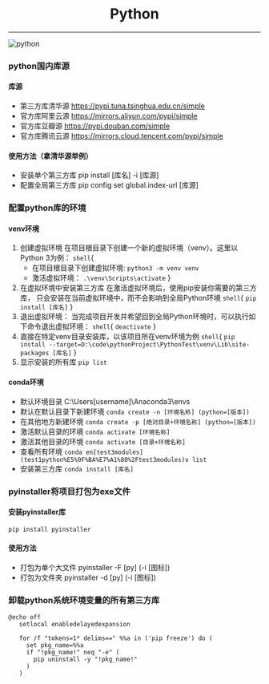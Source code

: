 <h1 style="text-align:center">Python</h1>

---

![python](https://img.shields.io/badge/python-3.9-blue)

### python国内库源

#### 库源

- 第三方库清华源 https://pypi.tuna.tsinghua.edu.cn/simple
- 官方库阿里云源 https://mirrors.aliyun.com/pypi/simple
- 官方库豆瓣源 https://pypi.douban.com/simple
- 官方库腾讯云源 https://mirrors.cloud.tencent.com/pypi/simple

#### 使用方法（拿清华源举例）

- 安装单个第三方库
  pip install [库名] -i [库源]
- 配置全局第三方库
  pip config set global.index-url [库源]

### 配置python库的环境

#### venv环境

1. 创建虚拟环境
   在项目根目录下创建一个新的虚拟环境（venv）。这里以Python 3为例：
   ```shell```{
    - 在项目根目录下创建虚拟环境:
      ```python3 -m venv venv```
    - 激活虚拟环境：
      ```.\venv\Scripts\activate```
      }
2. 在虚拟环境中安装第三方库
   在激活虚拟环境后，使用pip安装你需要的第三方库，
   只会安装在当前虚拟环境中，而不会影响到全局Python环境
   ```shell```{
   ```pip install [库名]```
   }
3. 退出虚拟环境：
   当完成项目开发并希望回到全局Python环境时，可以执行如下命令退出虚拟环境：
   ```shell```{
   ```deactivate```
   }
4. 直接在特定venv目录安装库，以该项目所在venv环境为例
   ```shell```{
   ```pip install --target=D:\code\pythonProject\PythonTest\venv\Lib\site-packages [库名]```
   }
5. 显示安装的所有库
    ```pip list```

#### conda环境

- 默认环境目录
  C:\Users\[username]\Anaconda3\envs
- 默认在默认目录下新建环境
  ```conda create -n [环境名称] (python=[版本])```
- 在其他地方新建环境
  ```conda create -p [绝对目录+环境名称] (python=[版本])```
- 激活默认目录的环境
  ```conda activate [环境名称]```
- 激活其他目录的环境
  ```conda activate [目录+环境名称]```
- 查看所有环境
  ```conda en[test3modules](test1python%E5%9F%BA%E7%A1%80%2Ftest3modules)v list```
- 安装第三方库
  ```conda install [库名]```

### pyinstaller将项目打包为exe文件

#### 安装pyinstaller库

```pip install pyinstaller```

#### 使用方法

- 打包为单个大文件
  pyinstaller -F [py] (-i [图标])
- 打包为文件夹
  pyinstaller -d [py] (-i [图标])

### 卸载python系统环境变量的所有第三方库
```batch
@echo off
   setlocal enabledelayedexpansion

   for /f "tokens=1* delims==" %%a in ('pip freeze') do (
     set pkg_name=%%a
     if "!pkg_name!" neq "-e" (
       pip uninstall -y "!pkg_name!"
     )
   )
```